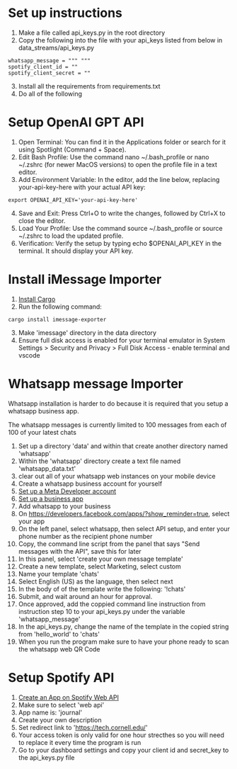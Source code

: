 
# Set up instructions
1. Make a file called api_keys.py in the root directory
2. Copy the following into the file with your api_keys listed from below in data_streams/api_keys.py
```
whatsapp_message = """ """
spotify_client_id = ""
spotify_client_secret = ""
```
3. Install all the requirements from requirements.txt
4. Do all of the following


# Setup OpenAI GPT API
1. Open Terminal: You can find it in the Applications folder or search for it using Spotlight (Command + Space).
2. Edit Bash Profile: Use the command nano ~/.bash_profile or nano ~/.zshrc (for newer MacOS versions) to open the profile file in a text editor.
3. Add Environment Variable: In the editor, add the line below, replacing your-api-key-here with your actual API key:
```
export OPENAI_API_KEY='your-api-key-here'
```
4. Save and Exit: Press Ctrl+O to write the changes, followed by Ctrl+X to close the editor.
5. Load Your Profile: Use the command source ~/.bash_profile or source ~/.zshrc to load the updated profile.
6. Verification: Verify the setup by typing echo $OPENAI_API_KEY in the terminal. It should display your API key.

# Install iMessage Importer
1. [Install Cargo](https://doc.rust-lang.org/cargo/getting-started/installation.html)
2. Run the following command:
```
cargo install imessage-exporter
```
3. Make 'imessage' directory in the data directory
4. Ensure full disk access is enabled for your terminal emulator in System Settings > Security and Privacy > Full Disk Access - enable terminal and vscode

# Whatsapp message Importer
Whatsapp installation is harder to do because it is required that you setup a whatsapp business app.

The whatsapp messages is currently limited to 100 messages from each of 100 of your latest chats 



1. Set up a directory 'data' and within that create another directory named 'whatsapp'
2. Within the 'whatsapp' directory create a text file named 'whatsapp_data.txt'
3. clear out all of your whatsapp web instances on your mobile device
4. Create a whatsapp business account for yourself
5. [Set up a Meta Developer account](https://developers.facebook.com/docs/whatsapp/cloud-api/get-started)
6. [Set up a business app](https://developers.facebook.com/docs/development/create-an-app/)
7. Add whatsapp to your business
8. On https://developers.facebook.com/apps/?show_reminder=true, select your app
9. On the left panel, select whatsapp, then select API setup, and enter your phone number as the recipient phone number
10. Copy, the command line script from the panel that says "Send messages with the API", save this for later
11. In this panel, select 'create your own message template'
12. Create a new template, select Marketing, select custom
13. Name your template 'chats'
14. Select English (US) as the language, then select next 
15. In the body of of the template write the following: '!chats'
16. Submit, and wait around an hour for approval.
17. Once approved, add the coppied command line instruction from instruction step 10 to your api_keys.py under the variable 'whatsapp_message'
18. In the api_keys.py, change the name of the template in the copied string from 'hello_world' to 'chats'
19. When you run the program make sure to have your phone ready to scan the whatsapp web QR Code

# Setup Spotify API 
1. [Create an App on Spotify Web API](https://developer.spotify.com/dashboard)
2. Make sure to select 'web api'
3. App name is: 'journal'
4. Create your own description 
5. Set redirect link to 'https://tech.cornell.edu/'
6. Your access token is only valid for one hour strecthes so you will need to replace it every time the program is run 
7. Go to your dashboard settings and copy your client id and secret_key to the api_keys.py file